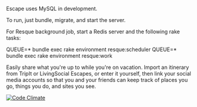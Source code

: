 Escape uses MySQL in development.

To run, just bundle, migrate, and start the server.

For Resque background job, start a Redis server and the following rake tasks:

QUEUE=* bundle exec rake environment resque:scheduler
QUEUE=* bundle exec rake environment resque:work


Easily share what you're up to while you're on vacation. Import an itinerary from TripIt or LivingSocial Escapes, or enter it yourself, then link your social media accounts so that you and your friends can keep track of places you go, things you do, and sites you see.

[![Code Climate](https://codeclimate.com/badge.png)](https://codeclimate.com/github/mrgilman/escape)